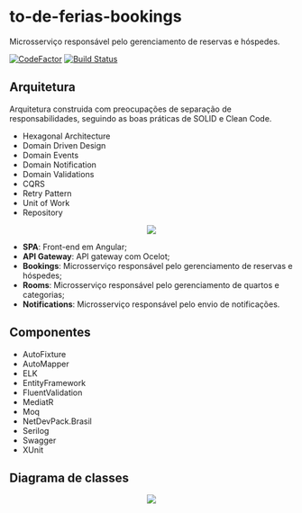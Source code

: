 # to-de-ferias-bookings
Microsserviço responsável pelo gerenciamento de reservas e hóspedes.

[![CodeFactor](https://www.codefactor.io/repository/github/wesleycosta/to-de-ferias-bookings/badge)](https://www.codefactor.io/repository/github/wesleycosta/to-de-ferias-bookings)
[![Build Status](https://wlcosta.visualstudio.com/ToDeFeriasBooking/_apis/build/status/to-de-ferias-booking-ci?branchName=main)](https://wlcosta.visualstudio.com/ToDeFeriasBooking/_build/latest?definitionId=7&branchName=main)

## Arquitetura
Arquitetura construida com preocupações de separação de responsabilidades, seguindo as boas práticas de SOLID e Clean Code.

- Hexagonal Architecture
- Domain Driven Design
- Domain Events
- Domain Notification
- Domain Validations
- CQRS
- Retry Pattern
- Unit of Work
- Repository

<p align="center">
  <img src="./docs/architecture.png" />
</p>

- **SPA**: Front-end em Angular;
- **API Gateway**: API gateway com Ocelot;
- **Bookings**: Microsserviço responsável pelo gerenciamento de reservas e hóspedes;
- **Rooms**: Microsserviço responsável pelo gerenciamento de quartos e categorias;
- **Notifications**: Microsserviço responsável pelo envio de notificações.

## Componentes
- AutoFixture
- AutoMapper
- ELK
- EntityFramework
- FluentValidation
- MediatR
- Moq
- NetDevPack.Brasil
- Serilog
- Swagger
- XUnit

## Diagrama de classes
<p align="center">
  <img src="./docs/class-diagram.png" />
</p>
